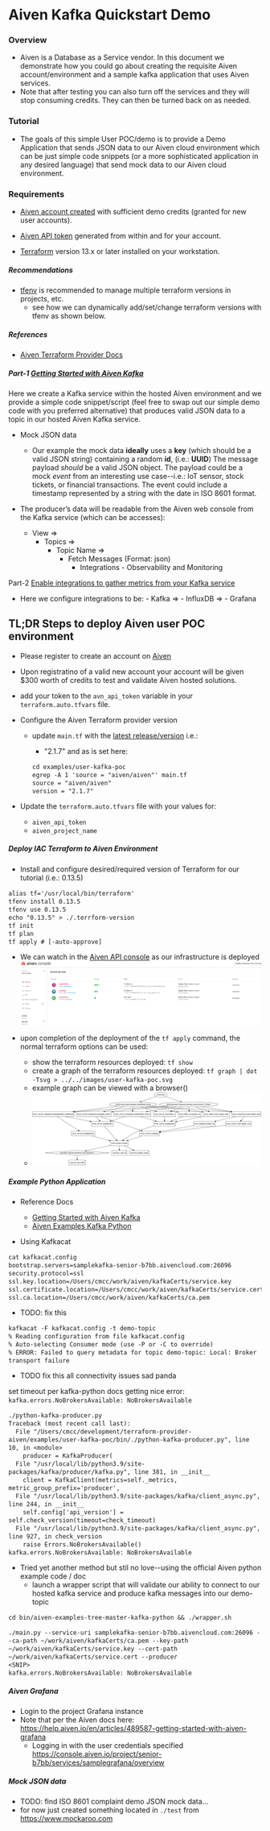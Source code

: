 # Aiven Kafka Quickstart Demo

### Overview
- Aiven is a Database as a Service vendor.  In this document we demonstrate how you could go about creating the requisite Aiven account/environment and a sample kafka application that uses Aiven services. 
- Note that after testing you can also turn off the services and they will stop consuming credits. They can then be turned back on as needed.


### Tutorial
- The goals of this simple User POC/demo is to provide a Demo Application that sends JSON data to our Aiven cloud environment which can be just simple code snippets (or a more sophisticated application in any desired language) that send mock data to our Aiven cloud environment.

### Requirements
- [Aiven account created](https://console.aiven.io/signup) with sufficient demo credits (granted for new user accounts).
- [Aiven API token](https://console.aiven.io/profile/auth) generated from within and for your account.

- [Terraform](https://www.terraform.io/downloads.html) version 13.x or later installed on your workstation.

##### Recommendations
- [tfenv](https://github.com/tfutils/tfenv) is recommended to manage multiple terraform versions in projects, etc.
    - see how we can dynamically add/set/change terraform versions with tfenv as shown below.

##### References
- [Aiven Terraform Provider Docs](https://registry.terraform.io/providers/aiven/aiven/latest/docs)

##### Part-1 [Getting Started with Aiven Kafka](https://help.aiven.io/en/articles/489572-getting-started-with-aiven-kafka)

Here we create a Kafka service within the hosted Aiven environment and we provide a simple code snippet/script (feel free to swap out our simple demo code with you preferred alternative) that produces valid JSON data to a topic in our hosted Aiven Kafka service. 

- Mock JSON data
  - Our example the mock data __ideally__ uses a __key__ (which should be a valid JSON string) containing a random __id__, (i.e.: __UUID__)
The message payload _should_ be a valid JSON object. The payload could be a mock _event_ from an interesting use case--i.e.: IoT sensor, stock tickets, or financial transactions. 
The event could include a timestamp represented by a string with the date in ISO 8601 format. 

- The producer’s data will be readable from the Aiven web console from the Kafka service (which can be accesses): 
  - View => 
    - Topics => 
      - Topic Name => 
        - Fetch Messages (Format: json)  
          - Integrations - Observability and Monitoring


Part-2 [Enable integrations to gather metrics from your Kafka service](https://help.aiven.io/en/articles/489587-getting-started-with-aiven-grafana)
- Here we configure integrations to be: 
      - Kafka => 
        - InfluxDB => 
          - Grafana



## TL;DR Steps to deploy Aiven user POC environment

- Please register to create an account on [Aiven](https://console.aiven.io/signup.html) 
- Upon registratino of a valid new account your account will be given $300 worth of credits to test and validate Aiven hosted solutions. 

- add your token to the `avn_api_token` variable in your `terraform.auto.tfvars` file.

- Configure the Aiven Terraform provider version 
  - update `main.tf` with the [latest release/version](https://github.com/aiven/terraform-provider-aiven/releases/latest) i.e.:
    - "2.1.7" and as is set here:

    ```console
    cd examples/user-kafka-poc
    egrep -A 1 'source = "aiven/aiven"' main.tf
    source = "aiven/aiven"
    version = "2.1.7"
    ```
- Update the `terraform.auto.tfvars` file with your values for:
    - `aiven_api_token` 
    - `aiven_project_name`


##### Deploy IAC Terraform to Aiven Environment
- Install and configure desired/required version of Terraform for our tutorial (i.e.: 0.13.5)
```console
alias tf='/usr/local/bin/terraform'
tfenv install 0.13.5
tfenv use 0.13.5
echo "0.13.5" > ./.terrform-version
tf init
tf plan
tf apply # [-auto-approve]
```
- We can watch in the [Aiven API console](https://console.aiven.io/project/senior-b7bb/services) as our infrastructure is deployed
![Example Aiven Console Screenshot during Terraform Apply](../../images/aiven-console-terraform-applying.jpg?raw=true)

- upon completion of the deployment of the `tf apply` command, the normal terraform options can be used:
  - show the terraform resources deployed: `tf show`
  - create a graph of the terraform resources deployed: `tf graph | dot -Tsvg > ../../images/user-kafka-poc.svg`
  - example graph can be viewed with a browser()
  - ![Example Terraform Graph](../../images/user-kafka-poc_svg.jpg?raw=true)

##### Example Python Application
- Reference Docs
  - [Getting Started with Aiven Kafka](https://help.aiven.io/en/articles/489572-getting-started-with-aiven-kafka)
  - [Aiven Examples Kafka Python](https://github.com/aiven/aiven-examples/tree/master/kafka/python)

- Using Kafkacat
```console
cat kafkacat.config
bootstrap.servers=samplekafka-senior-b7bb.aivencloud.com:26096
security.protocol=ssl
ssl.key.location=/Users/cmcc/work/aiven/kafkaCerts/service.key
ssl.certificate.location=/Users/cmcc/work/aiven/kafkaCerts/service.cert
ssl.ca.location=/Users/cmcc/work/aiven/kafkaCerts/ca.pem
```
- TODO: fix this
```console
kafkacat -F kafkacat.config -t demo-topic
% Reading configuration from file kafkacat.config
% Auto-selecting Consumer mode (use -P or -C to override)
% ERROR: Failed to query metadata for topic demo-topic: Local: Broker transport failure
```

- TODO fix this all connectivity issues sad panda

set timeout per kafka-python docs getting nice error: `kafka.errors.NoBrokersAvailable: NoBrokersAvailable`
```console
./python-kafka-producer.py
Traceback (most recent call last):
  File "/Users/cmcc/development/terraform-provider-aiven/examples/user-kafka-poc/bin/./python-kafka-producer.py", line 10, in <module>
    producer = KafkaProducer(
  File "/usr/local/lib/python3.9/site-packages/kafka/producer/kafka.py", line 381, in __init__
    client = KafkaClient(metrics=self._metrics, metric_group_prefix='producer',
  File "/usr/local/lib/python3.9/site-packages/kafka/client_async.py", line 244, in __init__
    self.config['api_version'] = self.check_version(timeout=check_timeout)
  File "/usr/local/lib/python3.9/site-packages/kafka/client_async.py", line 927, in check_version
    raise Errors.NoBrokersAvailable()
kafka.errors.NoBrokersAvailable: NoBrokersAvailable
```

- Tried yet another method but stil no love--using the official Aiven python example code / doc
  - launch a wrapper script that will validate our ability to connect to our hosted kafka service and produce kafka messages into our demo-topic
```console
cd bin/aiven-examples-tree-master-kafka-python && ./wrapper.sh
```
```console
./main.py --service-uri samplekafka-senior-b7bb.aivencloud.com:26096 --ca-path ~/work/aiven/kafkaCerts/ca.pem --key-path ~/work/aiven/kafkaCerts/service.key --cert-path ~/work/aiven/kafkaCerts/service.cert --producer
<SNIP>
kafka.errors.NoBrokersAvailable: NoBrokersAvailable
```

##### Aiven Grafana
- Login to the project Grafana instance
- Note that per the Aiven docs here:  https://help.aiven.io/en/articles/489587-getting-started-with-aiven-grafana
  - Logging in with the user credentials specified https://console.aiven.io/project/senior-b7bb/services/samplegrafana/overview


##### Mock JSON data 
- TODO: find ISO 8601 complaint demo JSON mock data...
- for now just created something located in `./test` from https://www.mockaroo.com
